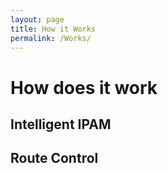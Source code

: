 ```yaml
---
layout: page
title: How it Works
permalink: /Works/
---
```


# How does it work

## Intelligent IPAM

## Route Control



